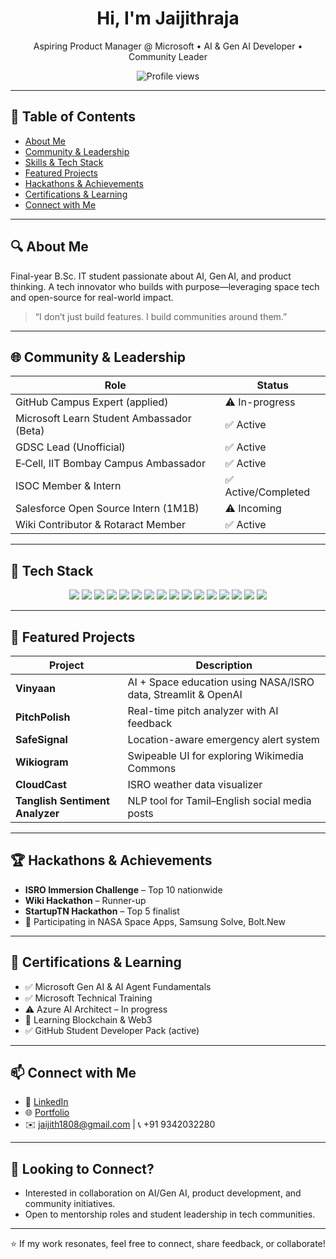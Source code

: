 <!-- Header with profile views badge -->
<div align="center">
  <h1>Hi, I'm Jaijithraja</h1>
  <p>
    Aspiring Product Manager @ Microsoft • AI & Gen AI Developer • Community Leader
  </p>
  <img src="https://komarev.com/ghpvc/?username=jaijithraja" alt="Profile views" />
</div>

---

## 🧭 Table of Contents
- [About Me](#about-me)  
- [Community & Leadership](#community--leadership)  
- [Skills & Tech Stack](#skills--tech-stack)  
- [Featured Projects](#featured-projects)  
- [Hackathons & Achievements](#hackathons--achievements)  
- [Certifications & Learning](#certifications--learning)  
- [Connect with Me](#connect-with-me)

---

## 🔍 About Me
Final-year B.Sc. IT student passionate about AI, Gen AI, and product thinking. A tech innovator who builds with purpose—leveraging space tech and open-source for real-world impact.

> “I don’t just build features. I build communities around them.”

---

## 🌐 Community & Leadership
| Role | Status |
|------|--------|
| GitHub Campus Expert (applied) | ⚠️ In-progress |
| Microsoft Learn Student Ambassador (Beta) | ✅ Active |
| GDSC Lead (Unofficial) | ✅ Active |
| E‑Cell, IIT Bombay Campus Ambassador | ✅ Active |
| ISOC Member & Intern | ✅ Active/Completed |
| Salesforce Open Source Intern (1M1B) | ⚠️ Incoming |
| Wiki Contributor & Rotaract Member | ✅ Active |

---

## 🧰 Tech Stack

<div align="center">
  
  <img src="https://img.shields.io/badge/HTML5-E34F26?style=for-the-badge&logo=html5&logoColor=white"/>
  <img src="https://img.shields.io/badge/CSS3-1572B6?style=for-the-badge&logo=css3&logoColor=white"/>
  <img src="https://img.shields.io/badge/JavaScript-F7DF1E?style=for-the-badge&logo=javascript&logoColor=black"/>
  <img src="https://img.shields.io/badge/Python-3776AB?style=for-the-badge&logo=python&logoColor=white"/>
  <img src="https://img.shields.io/badge/Java-007396?style=for-the-badge&logo=java&logoColor=white"/>
  <img src="https://img.shields.io/badge/C++-00599C?style=for-the-badge&logo=c%2B%2B&logoColor=white"/>
  <img src="https://img.shields.io/badge/Streamlit-FF4B4B?style=for-the-badge&logo=streamlit&logoColor=white"/>
  <img src="https://img.shields.io/badge/VSCode-007ACC?style=for-the-badge&logo=visual-studio-code&logoColor=white"/>
  <img src="https://img.shields.io/badge/Git-F05032?style=for-the-badge&logo=git&logoColor=white"/>
  <img src="https://img.shields.io/badge/GitHub-181717?style=for-the-badge&logo=github&logoColor=white"/>
  <img src="https://img.shields.io/badge/MySQL-4479A1?style=for-the-badge&logo=mysql&logoColor=white"/>
  <img src="https://img.shields.io/badge/MongoDB-47A248?style=for-the-badge&logo=mongodb&logoColor=white"/>
  <img src="https://img.shields.io/badge/Azure-0078D4?style=for-the-badge&logo=microsoftazure&logoColor=white"/>
  <img src="https://img.shields.io/badge/AWS-232F3E?style=for-the-badge&logo=amazon-aws&logoColor=white"/>
  <img src="https://img.shields.io/badge/Prompt%20Engineering-FF5F00?style=for-the-badge&logo=openai&logoColor=white"/>
  <img src="https://img.shields.io/badge/OpenAI-412991?style=for-the-badge&logo=openai&logoColor=white"/>
</div>


---

## 🚀 Featured Projects

| Project | Description |
|--------|-------------|
| **Vinyaan** | AI + Space education using NASA/ISRO data, Streamlit & OpenAI |
| **PitchPolish** | Real-time pitch analyzer with AI feedback |
| **SafeSignal** | Location-aware emergency alert system |
| **Wikiogram** | Swipeable UI for exploring Wikimedia Commons |
| **CloudCast** | ISRO weather data visualizer |
| **Tanglish Sentiment Analyzer** | NLP tool for Tamil–English social media posts |

---

## 🏆 Hackathons & Achievements
- **ISRO Immersion Challenge** – Top 10 nationwide  
- **Wiki Hackathon** – Runner-up  
- **StartupTN Hackathon** – Top 5 finalist  
- 🚀 Participating in NASA Space Apps, Samsung Solve, Bolt.New

---

## 📜 Certifications & Learning
- ✅ Microsoft Gen AI & AI Agent Fundamentals  
- ✅ Microsoft Technical Training  
- ⚠️ Azure AI Architect – In progress  
- 🔭 Learning Blockchain & Web3  
- ✅ GitHub Student Developer Pack (active)

---

## 📫 Connect with Me
- 🔗 [LinkedIn](https://linkedin.com/in/jaijithraja-c-483bb7318)  
- 🌐 [Portfolio](https://jaijithraja.github.io/portfoilo)  
- ✉️ jaijith1808@gmail.com | 📞 +91 9342032280

---

## 🎯 Looking to Connect?
- Interested in collaboration on AI/Gen AI, product development, and community initiatives.  
- Open to mentorship roles and student leadership in tech communities.

---

<div align="center">
  ⭐ If my work resonates, feel free to connect, share feedback, or collaborate!
</div>
